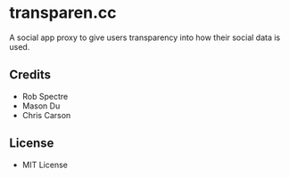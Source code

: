# transparen.cc

A social app proxy to give users transparency into how their social data is
used.

## Credits

* Rob Spectre
* Mason Du
* Chris Carson

## License

* MIT License
